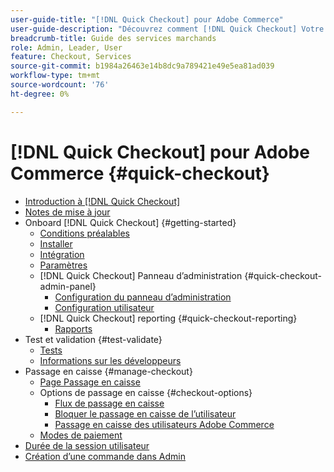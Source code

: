 ```yaml
---
user-guide-title: "[!DNL Quick Checkout] pour Adobe Commerce"
user-guide-description: "Découvrez comment [!DNL Quick Checkout] Votre instance Adobe Commerce pourrait être utile, ainsi que la manière d’embarquer et de configurer l’extension."
breadcrumb-title: Guide des services marchands
role: Admin, Leader, User
feature: Checkout, Services
source-git-commit: b1984a26463e14b8dc9a789421e49e5ea81ad039
workflow-type: tm+mt
source-wordcount: '76'
ht-degree: 0%

---
```



# [!DNL Quick Checkout] pour Adobe Commerce {#quick-checkout}

- [Introduction à [!DNL Quick Checkout]](overview.md)
- [Notes de mise à jour](release-notes.md)
- Onboard [!DNL Quick Checkout] {#getting-started}
   - [Conditions préalables](prerequisites.md)
   - [Installer](install.md)
   - [Intégration](onboarding.md)
   - [Paramètres](settings-quick-checkout.md)
   - [!DNL Quick Checkout] Panneau d’administration {#quick-checkout-admin-panel}
      - [Configuration du panneau d’administration](admin-panel.md)
      - [Configuration utilisateur](user-roles-setup.md)
   - [!DNL Quick Checkout] reporting {#quick-checkout-reporting}
      - [Rapports](reports.md)
- Test et validation {#test-validate}
   - [Tests](testing.md)
   - [Informations sur les développeurs](developer.md)
- Passage en caisse {#manage-checkout}
   - [Page Passage en caisse](checkout-page.md)
   - Options de passage en caisse {#checkout-options}
      - [Flux de passage en caisse](checkout-flow.md)
      - [Bloquer le passage en caisse de l’utilisateur](checkout-bolt.md)
      - [Passage en caisse des utilisateurs Adobe Commerce](checkout-adobe-commerce.md)
   - [Modes de paiement](payment-methods.md)
- [Durée de la session utilisateur](user-session-lifetime.md)
- [Création d’une commande dans Admin](create-order-admin.md)

